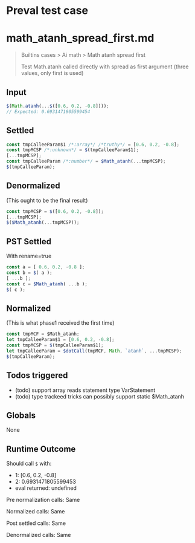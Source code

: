 # Preval test case

# math_atanh_spread_first.md

> Builtins cases > Ai math > Math atanh spread first
>
> Test Math.atanh called directly with spread as first argument (three values, only first is used)

## Input

`````js filename=intro
$(Math.atanh(...$([0.6, 0.2, -0.8])));
// Expected: 0.6931471805599454
`````


## Settled


`````js filename=intro
const tmpCalleeParam$1 /*:array*/ /*truthy*/ = [0.6, 0.2, -0.8];
const tmpMCSP /*:unknown*/ = $(tmpCalleeParam$1);
[...tmpMCSP];
const tmpCalleeParam /*:number*/ = $Math_atanh(...tmpMCSP);
$(tmpCalleeParam);
`````


## Denormalized
(This ought to be the final result)

`````js filename=intro
const tmpMCSP = $([0.6, 0.2, -0.8]);
[...tmpMCSP];
$($Math_atanh(...tmpMCSP));
`````


## PST Settled
With rename=true

`````js filename=intro
const a = [ 0.6, 0.2, -0.8 ];
const b = $( a );
[ ...b ];
const c = $Math_atanh( ...b );
$( c );
`````


## Normalized
(This is what phase1 received the first time)

`````js filename=intro
const tmpMCF = $Math_atanh;
let tmpCalleeParam$1 = [0.6, 0.2, -0.8];
const tmpMCSP = $(tmpCalleeParam$1);
let tmpCalleeParam = $dotCall(tmpMCF, Math, `atanh`, ...tmpMCSP);
$(tmpCalleeParam);
`````


## Todos triggered


- (todo) support array reads statement type VarStatement
- (todo) type trackeed tricks can possibly support static $Math_atanh


## Globals


None


## Runtime Outcome


Should call `$` with:
 - 1: [0.6, 0.2, -0.8]
 - 2: 0.6931471805599453
 - eval returned: undefined

Pre normalization calls: Same

Normalized calls: Same

Post settled calls: Same

Denormalized calls: Same
